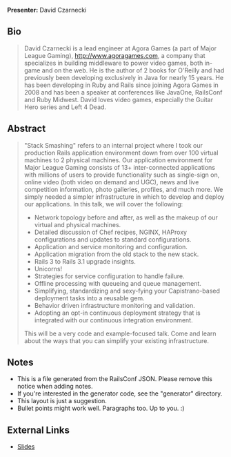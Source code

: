 **Presenter:** David Czarnecki

## Bio

> David Czarnecki is a lead engineer at  Agora Games (a part of Major League Gaming), http://www.agoragames.com, a company that specializes in building middleware to power video games, both in-game and on the web. He is the author of 2 books for O'Reilly and had previously been developing exclusively in Java for nearly 15 years. He has been developing in Ruby and Rails since joining Agora Games in 2008 and has been a speaker at conferences like JavaOne, RailsConf and Ruby Midwest. David loves video games, especially the Guitar Hero series and Left 4 Dead.

## Abstract

> "Stack Smashing" refers to an internal project where I took our production Rails application environment down from over 100 virtual machines to 2 physical machines. Our application environment for Major League Gaming consists of 13+ inter-connected applications with millions of users to provide functionality such as single-sign on, online video (both video on demand and UGC), news and live competition information, photo galleries, profiles, and much more. We simply needed a simpler infrastructure in which to develop and deploy our applications. In this talk, we will cover the following:
>
>   * Network topology before and after, as well as the makeup of our virtual and physical machines.
>   * Detailed discussion of Chef recipes, NGINX, HAProxy configurations and updates to standard configurations.
>   * Application and service monitoring and configuration.
>   * Application migration from the old stack to the new stack.
>   * Rails 3 to Rails 3.1 upgrade insights.
>   * Unicorns!
>   * Strategies for service configuration to handle failure.
>   * Offline processing with queueing and queue management.
>   * Simplifying, standardizing and sexy-fying your Capistrano-based deployment tasks into a reusable gem.
>   * Behavior driven infrastructure monitoring and validation.
>   * Adopting an opt-in continuous deployment strategy that is integrated with our continuous integration environment.
>
> This will be a very code and example-focused talk. Come and learn about the ways that you can simplify your existing infrastructure.

## Notes

* This is a file generated from the RailsConf JSON.  Please remove this notice when adding notes.
* If you're interested in the generator code, see the "generator" directory.
* This layout is just a suggestion.
* Bullet points might work well.  Paragraphs too.  Up to you.  :)

## External Links

* [Slides](http://speakerdeck.com/u/czarneckid/p/railsconf-2012-stack-smashing-cornflower-blue)
